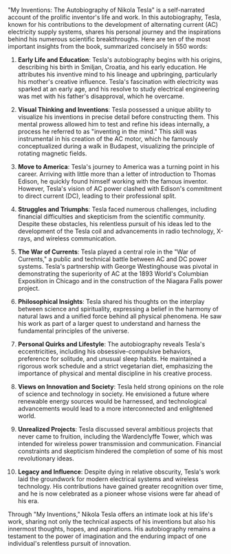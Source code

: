 "My Inventions: The Autobiography of Nikola Tesla" is a self-narrated account of the prolific inventor's life and work. In this autobiography, Tesla, known for his contributions to the development of alternating current (AC) electricity supply systems, shares his personal journey and the inspirations behind his numerous scientific breakthroughs. Here are ten of the most important insights from the book, summarized concisely in 550 words:

1. **Early Life and Education**: Tesla's autobiography begins with his origins, describing his birth in Smiljan, Croatia, and his early education. He attributes his inventive mind to his lineage and upbringing, particularly his mother's creative influence. Tesla's fascination with electricity was sparked at an early age, and his resolve to study electrical engineering was met with his father's disapproval, which he overcame.

2. **Visual Thinking and Inventions**: Tesla possessed a unique ability to visualize his inventions in precise detail before constructing them. This mental prowess allowed him to test and refine his ideas internally, a process he referred to as "inventing in the mind." This skill was instrumental in his creation of the AC motor, which he famously conceptualized during a walk in Budapest, visualizing the principle of rotating magnetic fields.

3. **Move to America**: Tesla's journey to America was a turning point in his career. Arriving with little more than a letter of introduction to Thomas Edison, he quickly found himself working with the famous inventor. However, Tesla's vision of AC power clashed with Edison's commitment to direct current (DC), leading to their professional split.

4. **Struggles and Triumphs**: Tesla faced numerous challenges, including financial difficulties and skepticism from the scientific community. Despite these obstacles, his relentless pursuit of his ideas led to the development of the Tesla coil and advancements in radio technology, X-rays, and wireless communication.

5. **The War of Currents**: Tesla played a central role in the "War of Currents," a public and technical battle between AC and DC power systems. Tesla's partnership with George Westinghouse was pivotal in demonstrating the superiority of AC at the 1893 World's Columbian Exposition in Chicago and in the construction of the Niagara Falls power project.

6. **Philosophical Insights**: Tesla shared his thoughts on the interplay between science and spirituality, expressing a belief in the harmony of natural laws and a unified force behind all physical phenomena. He saw his work as part of a larger quest to understand and harness the fundamental principles of the universe.

7. **Personal Quirks and Lifestyle**: The autobiography reveals Tesla's eccentricities, including his obsessive-compulsive behaviors, preference for solitude, and unusual sleep habits. He maintained a rigorous work schedule and a strict vegetarian diet, emphasizing the importance of physical and mental discipline in his creative process.

8. **Views on Innovation and Society**: Tesla held strong opinions on the role of science and technology in society. He envisioned a future where renewable energy sources would be harnessed, and technological advancements would lead to a more interconnected and enlightened world.

9. **Unrealized Projects**: Tesla discussed several ambitious projects that never came to fruition, including the Wardenclyffe Tower, which was intended for wireless power transmission and communication. Financial constraints and skepticism hindered the completion of some of his most revolutionary ideas.

10. **Legacy and Influence**: Despite dying in relative obscurity, Tesla's work laid the groundwork for modern electrical systems and wireless technology. His contributions have gained greater recognition over time, and he is now celebrated as a pioneer whose visions were far ahead of his era.

Through "My Inventions," Nikola Tesla offers an intimate look at his life's work, sharing not only the technical aspects of his inventions but also his innermost thoughts, hopes, and aspirations. His autobiography remains a testament to the power of imagination and the enduring impact of one individual's relentless pursuit of innovation.